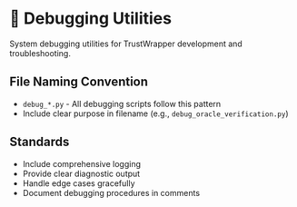# 🐛 Debugging Utilities

System debugging utilities for TrustWrapper development and troubleshooting.

## File Naming Convention

- `debug_*.py` - All debugging scripts follow this pattern
- Include clear purpose in filename (e.g., `debug_oracle_verification.py`)

## Standards

- Include comprehensive logging
- Provide clear diagnostic output
- Handle edge cases gracefully
- Document debugging procedures in comments